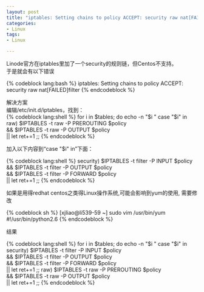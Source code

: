 ```yaml
---
layout: post
title: "iptables: Setting chains to policy ACCEPT: security raw nat[FAILED]filter"
categories:
- Linux
tags:
- Linux 

--- 
```

Linode官方在iptables里加了一个security的规则链，但Centos不支持。    
于是就会有以下错误    

{% codeblock lang:bash %}
iptables: Setting chains to policy ACCEPT: security raw nat[FAILED]filter
{% endcodeblock %}

解决方案  
编辑/etc/init.d/iptables，找到：  
{% codeblock lang:shell %}
for i in $tables; do
        echo -n "$i "
        case "$i" in
            raw)
                $IPTABLES -t raw -P PREROUTING $policy \
                    && $IPTABLES -t raw -P OUTPUT $policy \
                    || let ret+=1
                ;;
{% endcodeblock %}

加入以下内容到“case "$i" in”下面：

{% codeblock lang:shell %}
security)
       $IPTABLES -t filter -P INPUT $policy \
           && $IPTABLES -t filter -P OUTPUT $policy \
           && $IPTABLES -t filter -P FORWARD $policy \
           || let ret+=1
       ;;
{% endcodeblock %}

如果是用得redhat centos之类得Linux操作系统,可能会影响到yum的使用, 需要修改

{% codeblock sh %}
[xjliao@li539-59 ~] sudo vim /usr/bin/yum
\#!/usr/bin/python2.6
{% endcodeblock %}

结果

{% codeblock lang:shell %}
for i in $tables; do
    echo -n "$i "
    case "$i" in
        security)
            $IPTABLES -t filter -P INPUT $policy \
                && $IPTABLES -t filter -P OUTPUT $policy \
                && $IPTABLES -t filter -P FORWARD $policy \
                || let ret+=1
            ;;
        raw)
            $IPTABLES -t raw -P PREROUTING $policy \
                && $IPTABLES -t raw -P OUTPUT $policy \
                || let ret+=1
            ;;
{% endcodeblock %}
